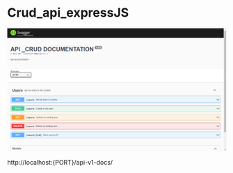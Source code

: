 # Crud_api_expressJS

<div>
<img src="/img.png" title="img_readmed" alt="img_readmed" />

<p>http://localhost:{PORT}/api-v1-docs/</p>
</div>
